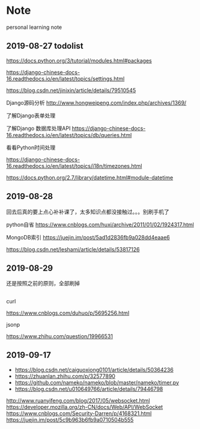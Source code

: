 # Note
personal learning note

## 2019-08-27 todolist
https://docs.python.org/3/tutorial/modules.html#packages

https://django-chinese-docs-16.readthedocs.io/en/latest/topics/settings.html

https://blog.csdn.net/jinixin/article/details/79510545

Django源码分析
http://www.hongweipeng.com/index.php/archives/1369/

了解Django表单处理

了解Django 数据库处理API
https://django-chinese-docs-16.readthedocs.io/en/latest/topics/db/queries.html



看看Python时间处理

https://django-chinese-docs-16.readthedocs.io/en/latest/topics/i18n/timezones.html

https://docs.python.org/2.7/library/datetime.html#module-datetime

## 2019-08-28
回去后真的要上点心补补课了，太多知识点都没接触过。。。别刷手机了

python自省
https://www.cnblogs.com/huxi/archive/2011/01/02/1924317.html

MongoDB索引
https://juejin.im/post/5ad1d2836fb9a028dd4eaae6

https://blog.csdn.net/leshami/article/details/53817126

## 2019-08-29
还是按照之前的原则，全部刷掉


##
curl

https://www.cnblogs.com/duhuo/p/5695256.html

jsonp

https://www.zhihu.com/question/19966531

## 2019-09-17
* https://blog.csdn.net/caiguoxiong0101/article/details/50364236
* https://zhuanlan.zhihu.com/p/32577890
* https://github.com/nameko/nameko/blob/master/nameko/timer.py
* https://blog.csdn.net/u010649766/article/details/79446798

http://www.ruanyifeng.com/blog/2017/05/websocket.html
https://developer.mozilla.org/zh-CN/docs/Web/API/WebSocket
https://www.cnblogs.com/Security-Darren/p/4168321.html
https://juejin.im/post/5c9b963b6fb9a0710504b555
